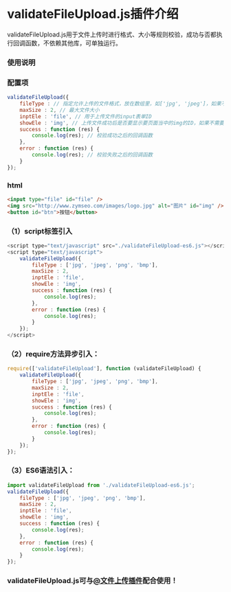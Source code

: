 # validateFileUpload.js插件介绍

validateFileUpload.js用于文件上传时进行格式、大小等规则校验，成功与否都执行回调函数，不依赖其他库，可单独运行。

### 使用说明

### 配置项
``` javascript
validateFileUpload({
	fileType : // 指定允许上传的文件格式，放在数组里，如['jpg', 'jpeg']，如果不校验格式，可以为null。
	maxSize : 2, // 最大文件大小
	inptEle : 'file', // 用于上传文件的input表单ID
	showEle : 'img', // 上传文件成功后是否要显示要页面当中的img的ID，如果不需要，可以为null。
	success : function (res) {
		console.log(res); // 校验成功之后的回调函数
	},
	error : function (res) {
		console.log(res); // 校验失败之后的回调函数
	}
});
```

### html

``` html
<input type="file" id="file" />
<img src="http://www.zymseo.com/images/logo.jpg" alt="图片" id="img" />
<button id="btn">按钮</button>
```

### （1）script标签引入

``` javascript
<script type="text/javascript" src="./validateFileUpload-es6.js"></script>
<script type="text/javascript">
	validateFileUpload({
		fileType : ['jpg', 'jpeg', 'png', 'bmp'],
		maxSize : 2,
		inptEle : 'file',
		showEle : 'img',
		success : function (res) {
			console.log(res);
		},
		error : function (res) {
			console.log(res);
		}
	});
</script>
```
### （2）require方法异步引入：
``` javascript
require(['validateFileUpload'], function (validateFileUpload) {
	validateFileUpload({
		fileType : ['jpg', 'jpeg', 'png', 'bmp'],
		maxSize : 2,
		inptEle : 'file',
		showEle : 'img',
		success : function (res) {
			console.log(res);
		},
		error : function (res) {
			console.log(res);
		}
	});
});
```
### （3）ES6语法引入：
``` javascript
import validateFileUpload from './validateFileUpload-es6.js';
validateFileUpload({
	fileType : ['jpg', 'jpeg', 'png', 'bmp'],
	maxSize : 2,
	inptEle : 'file',
	showEle : 'img',
	success : function (res) {
		console.log(res);
	},
	error : function (res) {
		console.log(res);
	}
});
```
### validateFileUpload.js可与[@文件上传插件](https://github.com/zhaoyiming0803/iframeFileUpload)配合使用！
